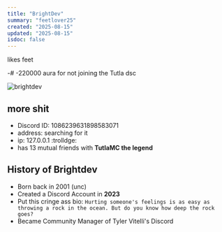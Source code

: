 ```yaml
---
title: "BrightDev"
summary: "feetlover25"
created: "2025-08-15"
updated: "2025-08-15"
isdoc: false
---
```


likes feet

-# -220000 aura for not joining the Tutla dsc

![brightdev](/content/brightdev/image.png)

## more shit
- Discord ID: 1086239631898583071
- address: searching for it
- ip: 127.0.0.1 :trolldge:
- has 13 mutual friends with **TutlaMC the legend**

## History of Brightdev

- Born back in 2001 (unc)
- Created a Discord Account in **2023**
- Put this cringe ass bio: 
```Hurting someone's feelings is as easy as throwing a rock in the ocean. But do you know how deep the rock goes?```
- Became Community Manager of Tyler Vitelli's Discord